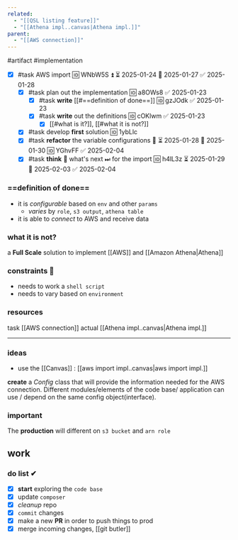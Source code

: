 ```yaml
---
related:
  - "[[QSL listing feature]]"
  - "[[Athena impl..canvas|Athena impl.]]"
parent:
  - "[[AWS connection]]"
---
```

#artifact #implementation 


- [x] #task AWS import 🆔 WNbW5S ⏫ ⏳ 2025-01-24 📅 2025-01-27 ✅ 2025-01-28
	- [x] #task plan out the implementation 🆔 a8OWs8 ✅ 2025-01-23
		- [x] #task **write** [[#==definition of done==]] 🆔 gzJOdk ✅ 2025-01-23
		- [x] #task **write** out the definitions 🆔 cOKlwm ✅ 2025-01-23
			- [x] [[#what is it?]], [[#what it is not?]]
	- [x] #task develop **first** solution 🆔 1ybLlc
	- [x] #task **refactor** the variable configurations 🔼 ⏳ 2025-01-28 📅 2025-01-30 🆔 YGhvFF ✅ 2025-02-04
	- [x] #task **think** 🤔 what's next ⏭ for the import 🆔 h4lL3z ⏳ 2025-01-29 📅 2025-02-03 ✅ 2025-02-04

### ==definition of done==

- it is *configurable* based on `env` and other `params`
	- *varies* by `role`, `s3 output`, `athena table`
- it is able to *connect* to AWS and receive data

### what it is not?
a **Full  Scale** solution to implement [[AWS]] and [[Amazon Athena|Athena]]

### constraints 🔗
- needs to work a `shell script` 
- needs to vary based on `environment`
### resources
task [[AWS connection]]
actual [[Athena impl..canvas|Athena impl.]]

---
### ideas
- use the [[Canvas]] : [[aws import  impl..canvas|aws import  impl.]]

**create** a *Config* class that will provide the information needed for the AWS connection.
Different modules/elements of the code base/ application can use / depend on the same config object(interface).
### important
The **production** will different on `s3 bucket` and `arn role`
## work
### do list ✔
- [x] **start** exploring the `code base`
- [x] update `composer`
- [x] *cleanup* repo
- [x] `commit` changes
- [x] make a new **PR** in order to push things to prod
- [x] merge incoming changes, [[git butler]]
